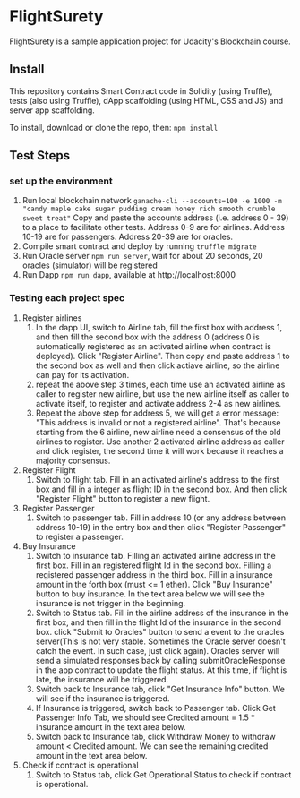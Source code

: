 # FlightSurety

FlightSurety is a sample application project for Udacity's Blockchain course.

## Install

This repository contains Smart Contract code in Solidity (using Truffle), tests (also using Truffle), dApp scaffolding (using HTML, CSS and JS) and server app scaffolding.

To install, download or clone the repo, then:
`npm install`

## Test Steps
### set up the environment
1. Run local blockchain network `ganache-cli --accounts=100 -e 1000 -m "candy maple cake sugar pudding cream honey rich smooth crumble sweet treat"` Copy and paste the accounts address (i.e. address 0 - 39) to a place to facilitate other tests. Address 0-9 are for airlines. Address 10-19 are for passengers.
Address 20-39 are for oracles.
2. Compile smart contract and deploy by running `truffle migrate`
3. Run Oracle server `npm run server`, wait for about 20 seconds, 20 oracles (simulator) will be registered
4. Run Dapp `npm run dapp`, available at http://localhost:8000


###  Testing each project spec
1. Register airlines
    1. In the dapp UI, switch to Airline tab, fill the first box with address 1, and then fill the second box with the address 0 (address 0 is automatically registered as an activated airline when contract is deployed). Click "Register Airline". Then copy and paste address 1 to the second box as well and then click actiave airline, so the airline can pay for its activation.
    2. repeat the above step 3 times, each time use an activated airline as caller to register new airline, but use the new airline itself as caller to activate itself, to register and activate address 2-4 as new airlines.
    3. Repeat the above step for address 5, we will get a error message: "This address is invalid or not a registered airline". That's because starting from the 6 airline, new airline need a consensus of the old airlines to register. Use another 2 activated airline address as caller and click register, the second time it will work because it reaches a majority consensus.
2. Register Flight
    1. Switch to flight tab. Fill in an activated airline's address to the first box and fill in a integer as flight ID in the second box. And then click "Register Flight" button to register a new flight.
3. Register Passenger
    1. Switch to passenger tab. Fill in address 10 (or any address between address 10-19) in the entry box and then click "Register Passenger" to register a passenger.
4. Buy Insurance
    1. Switch to insurance tab. Filling an activated airline address in the first box. Fill in an registered flight Id in the second box. Filling a registered passenger address in the third box. Fill in a insurance amount in the forth box (must <= 1 ether). Click "Buy Insurance" button to buy insurance. In the text area below we will see the insurance is not trigger in the beginning.
    2. Switch to Status tab. Fill in the airline address of the insurance in the first box, and then fill in the flight Id of the insurance in the second box. click "Submit to Oracles" button to send a event to the oracles server(This is not very stable. Sometimes the Oracle server doesn't catch the event. In such case, just click again).  Oracles server will send a simulated responses back by calling submitOracleResponse in the app contract to update the flight status. At this time, if flight is late, the insurance will be triggered. 
    3. Switch back to Insurance tab, click "Get Insurance Info" button. We will see if the insurance is triggered. 
    4. If Insurance is triggered, switch back to Passenger tab. Click Get Passenger Info Tab, we should see Credited amount = 1.5 * insurance amount in the text area below. 
    5. Switch back to Insurance tab, click Withdraw Money to withdraw amount < Credited amount. We can see the remaining credited amount in the text area below.
6. Check if contract is operational
    1. Switch to Status tab, click Get Operational Status to check if contract is operational.



